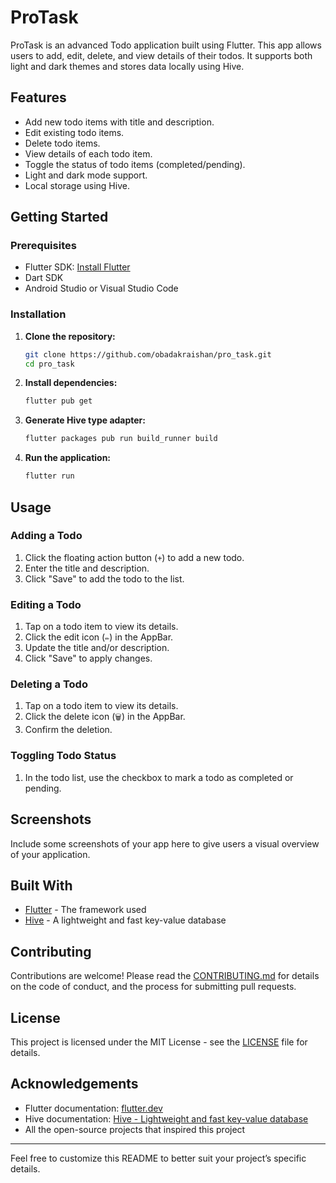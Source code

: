 # ProTask
ProTask is an advanced Todo application built using Flutter. This app allows users to add, edit, delete, and view details of their todos. It supports both light and dark themes and stores data locally using Hive.

## Features
- Add new todo items with title and description.
- Edit existing todo items.
- Delete todo items.
- View details of each todo item.
- Toggle the status of todo items (completed/pending).
- Light and dark mode support.
- Local storage using Hive.

## Getting Started

### Prerequisites
- Flutter SDK: [Install Flutter](https://flutter.dev/docs/get-started/install)
- Dart SDK
- Android Studio or Visual Studio Code

### Installation
1. **Clone the repository:**

    ```bash
    git clone https://github.com/obadakraishan/pro_task.git
    cd pro_task
    ```

2. **Install dependencies:**

    ```bash
    flutter pub get
    ```

3. **Generate Hive type adapter:**

    ```bash
    flutter packages pub run build_runner build
    ```

4. **Run the application:**

    ```bash
    flutter run
    ```

## Usage
### Adding a Todo
1. Click the floating action button (`+`) to add a new todo.
2. Enter the title and description.
3. Click "Save" to add the todo to the list.

### Editing a Todo
1. Tap on a todo item to view its details.
2. Click the edit icon (`✏️`) in the AppBar.
3. Update the title and/or description.
4. Click "Save" to apply changes.

### Deleting a Todo
1. Tap on a todo item to view its details.
2. Click the delete icon (`🗑️`) in the AppBar.
3. Confirm the deletion.

### Toggling Todo Status
1. In the todo list, use the checkbox to mark a todo as completed or pending.

## Screenshots
Include some screenshots of your app here to give users a visual overview of your application.

## Built With

- [Flutter](https://flutter.dev/) - The framework used
- [Hive](https://pub.dev/packages/hive) - A lightweight and fast key-value database

## Contributing

Contributions are welcome! Please read the [CONTRIBUTING.md](CONTRIBUTING.md) for details on the code of conduct, and the process for submitting pull requests.

## License

This project is licensed under the MIT License - see the [LICENSE](LICENSE) file for details.

## Acknowledgements

- Flutter documentation: [flutter.dev](https://flutter.dev/docs)
- Hive documentation: [Hive - Lightweight and fast key-value database](https://pub.dev/packages/hive)
- All the open-source projects that inspired this project

---

Feel free to customize this README to better suit your project’s specific details.
